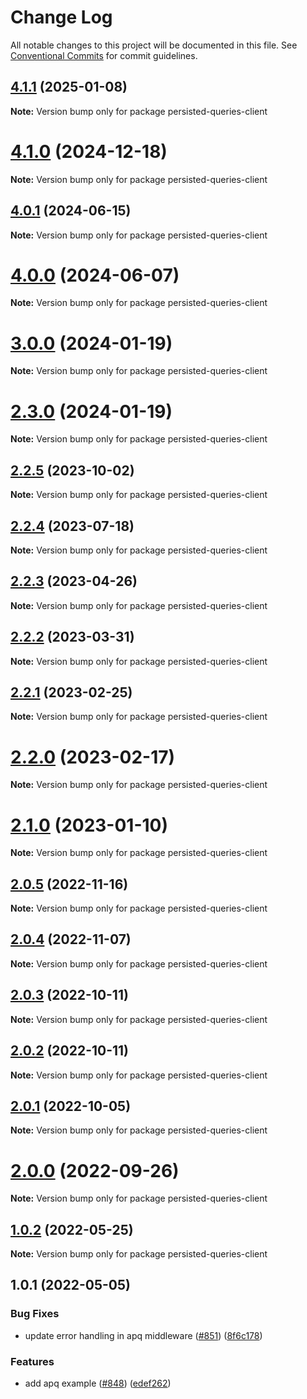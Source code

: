 # Change Log

All notable changes to this project will be documented in this file.
See [Conventional Commits](https://conventionalcommits.org) for commit guidelines.

## [4.1.1](https://github.com/nearform/graphql-hooks/compare/persisted-queries-client@4.1.0...persisted-queries-client@4.1.1) (2025-01-08)

**Note:** Version bump only for package persisted-queries-client





# [4.1.0](https://github.com/nearform/graphql-hooks/compare/persisted-queries-client@4.0.1...persisted-queries-client@4.1.0) (2024-12-18)

**Note:** Version bump only for package persisted-queries-client





## [4.0.1](https://github.com/nearform/graphql-hooks/compare/persisted-queries-client@4.0.0...persisted-queries-client@4.0.1) (2024-06-15)

**Note:** Version bump only for package persisted-queries-client





# [4.0.0](https://github.com/nearform/graphql-hooks/compare/persisted-queries-client@3.0.0...persisted-queries-client@4.0.0) (2024-06-07)

**Note:** Version bump only for package persisted-queries-client





# [3.0.0](https://github.com/nearform/graphql-hooks/compare/persisted-queries-client@2.3.0...persisted-queries-client@3.0.0) (2024-01-19)

**Note:** Version bump only for package persisted-queries-client





# [2.3.0](https://github.com/nearform/graphql-hooks/compare/persisted-queries-client@2.2.5...persisted-queries-client@2.3.0) (2024-01-19)

**Note:** Version bump only for package persisted-queries-client





## [2.2.5](https://github.com/nearform/graphql-hooks/compare/persisted-queries-client@2.2.4...persisted-queries-client@2.2.5) (2023-10-02)

**Note:** Version bump only for package persisted-queries-client





## [2.2.4](https://github.com/nearform/graphql-hooks/compare/persisted-queries-client@2.2.3...persisted-queries-client@2.2.4) (2023-07-18)

**Note:** Version bump only for package persisted-queries-client





## [2.2.3](https://github.com/nearform/graphql-hooks/compare/persisted-queries-client@2.2.2...persisted-queries-client@2.2.3) (2023-04-26)

**Note:** Version bump only for package persisted-queries-client





## [2.2.2](https://github.com/nearform/graphql-hooks/compare/persisted-queries-client@2.2.1...persisted-queries-client@2.2.2) (2023-03-31)

**Note:** Version bump only for package persisted-queries-client





## [2.2.1](https://github.com/nearform/graphql-hooks/compare/persisted-queries-client@2.2.0...persisted-queries-client@2.2.1) (2023-02-25)

**Note:** Version bump only for package persisted-queries-client





# [2.2.0](https://github.com/nearform/graphql-hooks/compare/persisted-queries-client@2.1.0...persisted-queries-client@2.2.0) (2023-02-17)

**Note:** Version bump only for package persisted-queries-client





# [2.1.0](https://github.com/nearform/graphql-hooks/compare/persisted-queries-client@2.0.5...persisted-queries-client@2.1.0) (2023-01-10)

**Note:** Version bump only for package persisted-queries-client

## [2.0.5](https://github.com/nearform/graphql-hooks/compare/persisted-queries-client@2.0.4...persisted-queries-client@2.0.5) (2022-11-16)

**Note:** Version bump only for package persisted-queries-client

## [2.0.4](https://github.com/nearform/graphql-hooks/compare/persisted-queries-client@2.0.3...persisted-queries-client@2.0.4) (2022-11-07)

**Note:** Version bump only for package persisted-queries-client

## [2.0.3](https://github.com/nearform/graphql-hooks/compare/persisted-queries-client@2.0.2...persisted-queries-client@2.0.3) (2022-10-11)

**Note:** Version bump only for package persisted-queries-client

## [2.0.2](https://github.com/nearform/graphql-hooks/compare/persisted-queries-client@2.0.1...persisted-queries-client@2.0.2) (2022-10-11)

**Note:** Version bump only for package persisted-queries-client

## [2.0.1](https://github.com/nearform/graphql-hooks/compare/persisted-queries-client@2.0.0...persisted-queries-client@2.0.1) (2022-10-05)

**Note:** Version bump only for package persisted-queries-client

# [2.0.0](https://github.com/nearform/graphql-hooks/compare/persisted-queries-client@1.0.2...persisted-queries-client@2.0.0) (2022-09-26)

**Note:** Version bump only for package persisted-queries-client

## [1.0.2](https://github.com/nearform/graphql-hooks/compare/persisted-queries-client@1.0.1...persisted-queries-client@1.0.2) (2022-05-25)

**Note:** Version bump only for package persisted-queries-client

## 1.0.1 (2022-05-05)

### Bug Fixes

- update error handling in apq middleware ([#851](https://github.com/nearform/graphql-hooks/issues/851)) ([8f6c178](https://github.com/nearform/graphql-hooks/commit/8f6c1787b19b9d6d93f221de2f63314ffd60ac9d))

### Features

- add apq example ([#848](https://github.com/nearform/graphql-hooks/issues/848)) ([edef262](https://github.com/nearform/graphql-hooks/commit/edef262309185d209e52e278e4e8267320fa8275))
